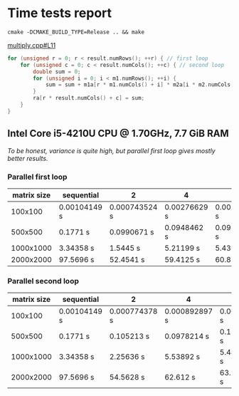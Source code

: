 # Time tests report

`cmake -DCMAKE_BUILD_TYPE=Release .. && make`

[multiply.cpp#L11](matrix_multiplication/parallel/multiply.cpp#L11)
```cpp
for (unsigned r = 0; r < result.numRows(); ++r) { // first loop
    for (unsigned c = 0; c < result.numCols(); ++c) { // second loop
        double sum = 0;
        for (unsigned i = 0; i < m1.numRows(); ++i) {
            sum = sum + m1a[r * m1.numCols() + i] * m2a[i * m2.numCols() + c];
        }
        ra[r * result.numCols() + c] = sum;
    }
}
```

## Intel Core i5-4210U CPU @ 1.70GHz, 7.7 GiB RAM

_To be honest, variance is quite high, but parallel first loop gives mostly better results._

### Parallel first loop

matrix size | sequential | 2 | 4 | 8 | 16
------------|------------|---|---|---|----
100x100     | 0.00104149 s | 0.000743524 s | 0.00276629 s | 0.00109699 s | 0.0006394 s
500x500     | 0.1771 s | 0.0990671 s | 0.0948462 s | 0.0930083 s | 0.134058 s
1000x1000   | 3.34358 s | 1.5445 s | 5.21199 s | 5.43917 s | 5.4042 s
2000x2000   | 97.5696 s | 52.4541 s | 59.4125 s | 60.8381 s | 61.18 s


### Parallel second loop

matrix size | sequential | 2 | 4 | 8 | 16
------------|------------|---|---|---|----
100x100     | 0.00104149 s | 0.000774378 s | 0.000892897 s | 0.008705 s | 0.0110233 s
500x500     | 0.1771 s | 0.105213 s | 0.0978214 s | 0.119072 s | 0.156579 s
1000x1000   | 3.34358 s | 2.25636 s | 5.53892 s | 5.44094 s | 5.54246 s
2000x2000   | 97.5696 s | 54.5628 s | 62.612 s | 63.5937 s | 61.0127 s
